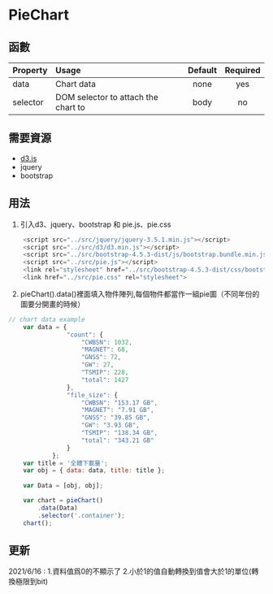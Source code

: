 # PieChart

## 函數
|Property        | Usage           | Default  | Required |
|:------------- |:-------------|:-----:|:-----:|
| data | Chart data | none | yes |
| selector | DOM selector to attach the chart to | body | no |

## 需要資源
* [d3.js](https://d3js.org/)
* jquery
* bootstrap

## 用法

1. 引入d3、jquery、bootstrap 和 pie.js、pie.css
```javascript
    <script src="../src/jquery/jquery-3.5.1.min.js"></script>
    <script src="../src/d3/d3.min.js"></script>
    <script src="../src/bootstrap-4.5.3-dist/js/bootstrap.bundle.min.js"></script>
    <script src="../src/pie.js"></script>
    <link rel="stylesheet" href="../src/bootstrap-4.5.3-dist/css/bootstrap.min.css">
    <link href="../src/pie.css" rel="stylesheet">
```
2. pieChart().data()裡面填入物件陣列,每個物件都當作一組pie圖（不同年份的圖要分開畫的時候）

```javascript
// chart data example
    var data = {
                "count": {
                    "CWBSN": 1032,
                    "MAGNET": 68,
                    "GNSS": 72,
                    "GW": 27,
                    "TSMIP": 228,
                    "total": 1427
                },
                "file_size": {
                    "CWBSN": "153.17 GB",
                    "MAGNET": "7.91 GB",
                    "GNSS": "39.85 GB",
                    "GW": "3.93 GB",
                    "TSMIP": "138.34 GB",
                    "total": "343.21 GB"
                }
            };
    var title = '全體下載量';
    var obj = { data: data, title: title };
    
    var Data = [obj, obj];

    var chart = pieChart()
        .data(Data)
        .selector('.container');
    chart();
```
## 更新
2021/6/16 : 1.資料值爲0的不顯示了 2.小於1的值自動轉換到值會大於1的單位(轉換極限到bit)
